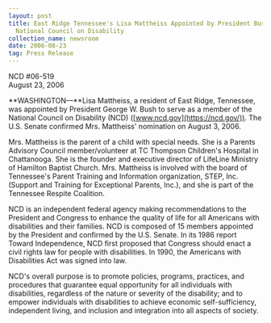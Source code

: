 ```yaml
---
layout: post
title: East Ridge Tennessee's Lisa Mattheiss Appointed by President Bush to
  National Council on Disability
collection_name: newsroom
date: 2006-08-23
tag: Press Release
---
```

NCD #06-519\
August 23, 2006 

**WASHINGTON—**Lisa Mattheiss, a resident of East Ridge, Tennessee, was appointed by President George W. Bush to serve as a member of the National Council on Disability (NCD) ([www.ncd.gov](https://ncd.gov/)). The U.S. Senate confirmed Mrs. Mattheiss' nomination on August 3, 2006.

Mrs. Mattheiss is the parent of a child with special needs. She is a Parents Advisory Council member/volunteer at TC Thompson Children's Hospital in Chattanooga. She is the founder and executive director of LifeLine Ministry of Hamilton Baptist Church. Mrs. Mattheiss is involved with the board of Tennessee's Parent Training and Information organization, STEP, Inc. (Support and Training for Exceptional Parents, Inc.), and she is part of the Tennessee Respite Coalition.

NCD is an independent federal agency making recommendations to the President and Congress to enhance the quality of life for all Americans with disabilities and their families. NCD is composed of 15 members appointed by the President and confirmed by the U.S. Senate. In its 1986 report Toward Independence, NCD first proposed that Congress should enact a civil rights law for people with disabilities. In 1990, the Americans with Disabilities Act was signed into law.

NCD's overall purpose is to promote policies, programs, practices, and procedures that guarantee equal opportunity for all individuals with disabilities, regardless of the nature or severity of the disability; and to empower individuals with disabilities to achieve economic self-sufficiency, independent living, and inclusion and integration into all aspects of society.